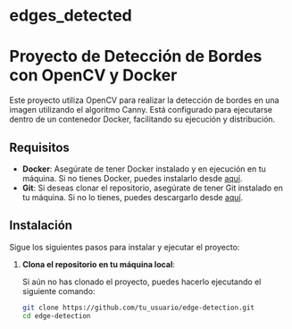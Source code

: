 # edges_detected
# Proyecto de Detección de Bordes con OpenCV y Docker

Este proyecto utiliza OpenCV para realizar la detección de bordes en una imagen utilizando el algoritmo Canny. Está configurado para ejecutarse dentro de un contenedor Docker, facilitando su ejecución y distribución.

## Requisitos

- **Docker**: Asegúrate de tener Docker instalado y en ejecución en tu máquina. Si no tienes Docker, puedes instalarlo desde [aquí](https://www.docker.com/products/docker-desktop).
- **Git**: Si deseas clonar el repositorio, asegúrate de tener Git instalado en tu máquina. Si no lo tienes, puedes descargarlo desde [aquí](https://git-scm.com/downloads).

## Instalación

Sigue los siguientes pasos para instalar y ejecutar el proyecto:

1. **Clona el repositorio en tu máquina local**:
   
   Si aún no has clonado el proyecto, puedes hacerlo ejecutando el siguiente comando:

   ```bash
   git clone https://github.com/tu_usuario/edge-detection.git
   cd edge-detection
